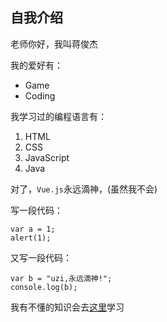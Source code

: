 
## 自我介绍
老师你好，我叫蒋俊杰

我的爱好有：
* Game
* Coding

我学习过的编程语言有：
1. HTML
2. CSS
3. JavaScript
4. Java

对了，`Vue.js`永远滴神，(虽然我不会)


写一段代码：

    var a = 1;
    alert(1);
    
又写一段代码：
```
var b = "uzi,永远滴神!";
console.log(b);
```

我有不懂的知识会去[这里](https://xiedaimala.com/)学习

